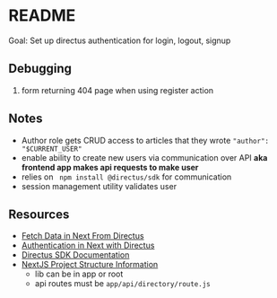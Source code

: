 # README

Goal: Set up directus authentication for login, logout, signup

## Debugging

1. form returning 404 page when using register action

## Notes

- Author role gets CRUD access to articles that they wrote `"author": "$CURRENT_USER"`
- enable ability to create new users via communication over API **aka frontend app makes api requests to make user**
- relies on ` npm install @directus/sdk` for communication
- session management utility validates user

## Resources

- [Fetch Data in Next From Directus](https://directus.io/docs/tutorials/getting-started/fetch-data-from-directus-with-nextjs)
- [Authentication in Next with Directus](https://directus.io/docs/tutorials/getting-started/using-authentication-in-next-js)
- [Directus SDK Documentation](https://directus.io/docs/guides/connect/sdk)
- [NextJS Project Structure Information](https://nextjs.org/docs/app/getting-started/project-structure)
  - lib can be in app or root
  - api routes must be `app/api/directory/route.js`
